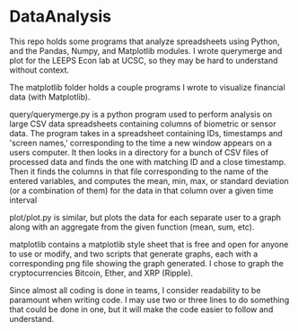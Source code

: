# DataAnalysis
This repo holds some programs that analyze spreadsheets using Python, and the Pandas, Numpy, and Matplotlib modules. I wrote querymerge and plot for the LEEPS Econ lab at UCSC, so they may be hard to understand without context. 

The matplotlib folder holds a couple programs I wrote to visualize financial data (with Matplotlib).

query/querymerge.py is a python program used to perform analysis on large CSV data spreadsheets containing columns of biometric or sensor data. The program takes in a spreadsheet containing IDs, timestamps and 'screen names,' corresponding to the time a new window appears on a users computer. It then looks in a directory for a bunch of CSV files of processed data and finds the one with matching ID and a close timestamp. Then it finds the columns in that file corresponding to the name of the entered variables, and computes the mean, min, max, or standard deviation (or a combination of them) for the data in that column over a given time interval

plot/plot.py is similar, but plots the data for each separate user to a graph along with an aggregate from the given function (mean, sum, etc).

matplotlib contains a matplotlib style sheet that is free and open for anyone to use or modify,
and two scripts that generate graphs, each with a corresponding png file showing the graph
generated. I chose to graph the cryptocurrencies Bitcoin, Ether, and XRP (Ripple).

Since almost all coding is done in teams, I consider readability to be paramount when writing code. I may use two or three lines to do something that could be done in one, but it will make the code easier to follow and understand.
